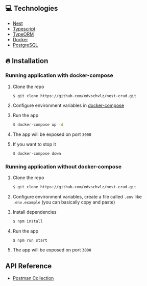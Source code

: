 ## 💻 Technologies

- [Nest](https://nestjs.com/)
- [Typescript](https://www.typescriptlang.org)
- [TypeORM](https://typeorm.io/)
- [Docker](https://www.docker.com)
- [PostgreSQL](https://www.postgresql.org)

## 🔥 Installation

### Running application with docker-compose

1. Clone the repo

   ```sh
   $ git clone https://github.com/edvschvlz/nest-crud.git
   ```

2. Configure environment variables in [docker-compose](./docker-compose.yml)

3. Run the app

   ```sh
   $ docker-compose up -d
   ```

4. The app will be exposed on port `3000`

5. If you want to stop it
   ```sh
   $ docker-compose down
   ```

### Running application without docker-compose

1. Clone the repo

   ```sh
   $ git clone https://github.com/edvschvlz/nest-crud.git
   ```

2. Configure environment variables, create a file called `.env` like `.env.example` (you can basically copy and paste)

3. Install dependencies

   ```sh
   $ npm install
   ```

4. Run the app

   ```
   $ npm run start
   ```

5. The app will be exposed on port `3000`

## API Reference

- [Postman Collection](./Nest-CRUD.postman_collection.json)

